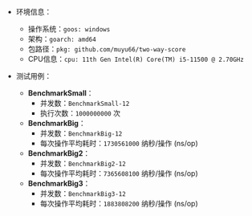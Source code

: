 - 环境信息：
    - 操作系统：`goos: windows`
    - 架构：`goarch: amd64`
    - 包路径：`pkg: github.com/muyu66/two-way-score`
    - CPU信息：`cpu: 11th Gen Intel(R) Core(TM) i5-11500 @ 2.70GHz`

- 测试用例：
    - **BenchmarkSmall**：
        - 并发数：`BenchmarkSmall-12`
        - 执行次数：`1000000000` 次
    - **BenchmarkBig**：
        - 并发数：`BenchmarkBig-12`
        - 每次操作平均耗时：`1730561000` 纳秒/操作 (ns/op)
    - **BenchmarkBig2**：
        - 并发数：`BenchmarkBig2-12`
        - 每次操作平均耗时：`7365608100` 纳秒/操作 (ns/op)
    - **BenchmarkBig3**：
        - 并发数：`BenchmarkBig3-12`
        - 每次操作平均耗时：`1883808200` 纳秒/操作 (ns/op)